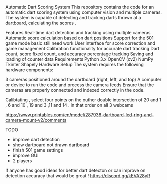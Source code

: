 Automatic Dart Scoring System
This repository contains the code for an automatic dart scoring system using computer vision and multiple cameras. The system is capable of detecting and tracking darts thrown at a dartboard, calculating the scores .

Features
Real-time dart detection and tracking using multiple cameras
Automatic score calculation based on dart positions
Support for the  501 game mode basic still need work 
User interface for score correction and game management
Calibration functionality for accurate dart tracking
Dart count, score fixed count, and accuracy percentage tracking
Saving and loading of counter data
Requirements
Python 3.x
OpenCV (cv2)
NumPy
Tkinter
Shapely
Hardware Setup
The system requires the following hardware components:

3 cameras positioned around the dartboard (right, left, and top)
A computer or device to run the code and process the camera feeds
Ensure that the cameras are properly connected and indexed correctly in the code.

Calibtating , select four points on the outher double intersection of 20 and 1 , 6 and 10 , 19 and 3 ,11 and 14 . in that order on all 3 webcams  

https://www.printables.com/en/model/287938-dartboard-led-ring-and-camera-mount-v2/comments

TODO
- improve dart detection
- show dartboard not drawn dartboard
- finish 501 game settings
- improve GUI
- 2 players

If anyone has good ideas  for better dart detecton or can improve on detection accuracy that would be great ! https://discord.gg/kEVA28yR


